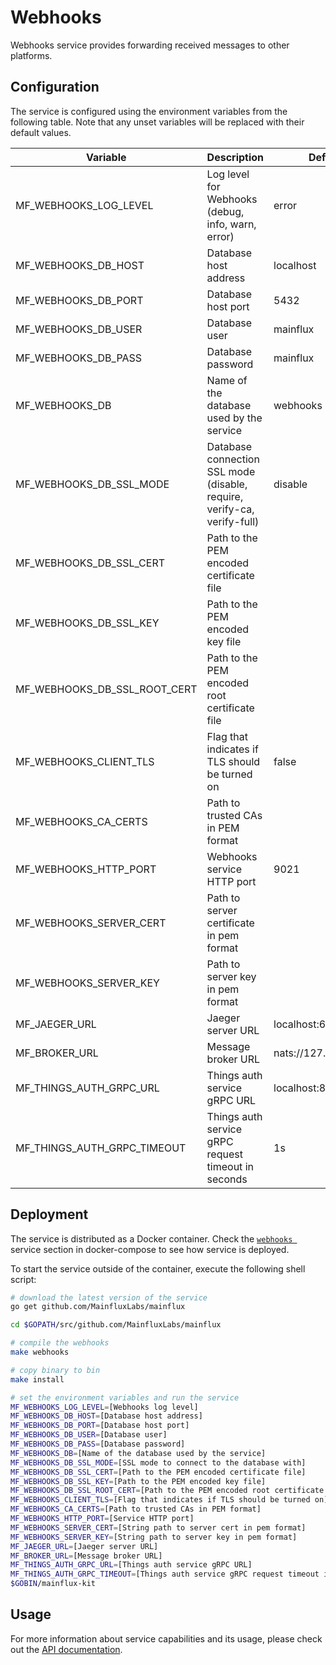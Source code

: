 # Webhooks

Webhooks service provides forwarding received messages to other platforms.

## Configuration

The service is configured using the environment variables from the following table. Note that any unset variables will be replaced with their default values.

| Variable                     | Description                                                             | Default               |
|------------------------------|-------------------------------------------------------------------------|-----------------------|
| MF_WEBHOOKS_LOG_LEVEL        | Log level for Webhooks (debug, info, warn, error)                       | error                 |
| MF_WEBHOOKS_DB_HOST          | Database host address                                                   | localhost             |
| MF_WEBHOOKS_DB_PORT          | Database host port                                                      | 5432                  |
| MF_WEBHOOKS_DB_USER          | Database user                                                           | mainflux              |
| MF_WEBHOOKS_DB_PASS          | Database password                                                       | mainflux              |
| MF_WEBHOOKS_DB               | Name of the database used by the service                                | webhooks              |
| MF_WEBHOOKS_DB_SSL_MODE      | Database connection SSL mode (disable, require, verify-ca, verify-full) | disable               |
| MF_WEBHOOKS_DB_SSL_CERT      | Path to the PEM encoded certificate file                                |                       |
| MF_WEBHOOKS_DB_SSL_KEY       | Path to the PEM encoded key file                                        |                       |
| MF_WEBHOOKS_DB_SSL_ROOT_CERT | Path to the PEM encoded root certificate file                           |                       |
| MF_WEBHOOKS_CLIENT_TLS       | Flag that indicates if TLS should be turned on                          | false                 |
| MF_WEBHOOKS_CA_CERTS         | Path to trusted CAs in PEM format                                       |                       |
| MF_WEBHOOKS_HTTP_PORT        | Webhooks service HTTP port                                              | 9021                  |
| MF_WEBHOOKS_SERVER_CERT      | Path to server certificate in pem format                                |                       |
| MF_WEBHOOKS_SERVER_KEY       | Path to server key in pem format                                        |                       |
| MF_JAEGER_URL                | Jaeger server URL                                                       | localhost:6831        |
| MF_BROKER_URL                | Message broker URL                                                      | nats://127.0.0.1:4222 |
| MF_THINGS_AUTH_GRPC_URL      | Things auth service gRPC URL                                            | localhost:8183        |
| MF_THINGS_AUTH_GRPC_TIMEOUT  | Things auth service gRPC request timeout in seconds                     | 1s                    |

## Deployment

The service is distributed as a Docker container. Check the [`webhooks `](https://github.com/MainfluxLabs/mainflux/blob/master/docker/docker-compose.yml#L500-L523) service section in
docker-compose to see how service is deployed.

To start the service outside of the container, execute the following shell script:

```bash
# download the latest version of the service
go get github.com/MainfluxLabs/mainflux

cd $GOPATH/src/github.com/MainfluxLabs/mainflux

# compile the webhooks
make webhooks

# copy binary to bin
make install

# set the environment variables and run the service
MF_WEBHOOKS_LOG_LEVEL=[Webhooks log level]
MF_WEBHOOKS_DB_HOST=[Database host address]
MF_WEBHOOKS_DB_PORT=[Database host port]
MF_WEBHOOKS_DB_USER=[Database user]
MF_WEBHOOKS_DB_PASS=[Database password]
MF_WEBHOOKS_DB=[Name of the database used by the service]
MF_WEBHOOKS_DB_SSL_MODE=[SSL mode to connect to the database with]
MF_WEBHOOKS_DB_SSL_CERT=[Path to the PEM encoded certificate file]
MF_WEBHOOKS_DB_SSL_KEY=[Path to the PEM encoded key file]
MF_WEBHOOKS_DB_SSL_ROOT_CERT=[Path to the PEM encoded root certificate file]
MF_WEBHOOKS_CLIENT_TLS=[Flag that indicates if TLS should be turned on]                                           
MF_WEBHOOKS_CA_CERTS=[Path to trusted CAs in PEM format]                            
MF_WEBHOOKS_HTTP_PORT=[Service HTTP port]
MF_WEBHOOKS_SERVER_CERT=[String path to server cert in pem format]
MF_WEBHOOKS_SERVER_KEY=[String path to server key in pem format]
MF_JAEGER_URL=[Jaeger server URL]
MF_BROKER_URL=[Message broker URL]
MF_THINGS_AUTH_GRPC_URL=[Things auth service gRPC URL]
MF_THINGS_AUTH_GRPC_TIMEOUT=[Things auth service gRPC request timeout in seconds]
$GOBIN/mainflux-kit
```

## Usage

For more information about service capabilities and its usage, please check out the [API documentation](https://github.com/MainfluxLabs/mainflux/blob/master/api/openapi/webhooks.yml).

[doc]: http://mainflux.readthedocs.io
